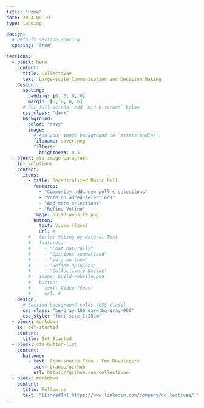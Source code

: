 ```yaml
---
title: "Home"
date: 2024-09-19
type: landing

design:
  # Default section spacing
  spacing: "3rem"

sections:
  - block: hero
    content:
      title: Collectivae
      text: Large-scale Communication and Decision Making
    design:
      spacing:
        padding: [0, 0, 0, 0]
        margin: [0, 0, 0, 0]
      # For full-screen, add `min-h-screen` below
      css_class: "dark"
      background:
        color: "navy"
        image:
          # Add your image background to `assets/media/`.
          filename: cover.png
          filters:
            brightness: 0.5
  - block: cta-image-paragraph
    id: solutions
    content:
      items:
        - title: Decentralized Basic Poll
          features:
            - "Community adds new poll's selections"
            - "Vote on added selections"
            - "Add more selections"
            - "Refine Voting"
          image: build-website.png
          button:
            text: Video (Soon)
            url: #
        # - title: Voting by Natural Text
        #   features:
        #     - "Chat naturally"
        #     - "Opinions summarized"
        #     - "Vote on them"
        #     - "Refine Opinions"
        #     - "Collectively Decide"
        #   image: build-website.png
        #   button:
        #     text: Video (Soon)
        #     url: #
    design:
      # Section background color (CSS class)
      css_class: "bg-gray-100 dark:bg-gray-900"
      css_style: "font-size:1.25em"
  - block: markdown
    id: get-started
    content:
      title: Get Started
  - block: cta-button-list
    content:
      buttons:
        - text: Open-source Code - For Developers
          icon: brands/github
          url: https://github.com/collectivae
  - block: markdown
    content:
      title: Follow us
      text: "[LinkedIn](https://www.linkedin.com/company/collectivae/)"
---
```

